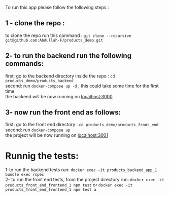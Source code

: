 To run this app please follow the following steps :

1 - clone the repo : 
---

to clone the repo run this command : `git clone --recursive git@github.com:Abdullah-F/products_demo.git`<br>

2- to run the backend run the following commands:
---
 first: go to the backend directory inside the repo : `cd products_demo/products_backend` <br>
 second: run `docker-compose up -d` , this could take some time for the first time <br>
 the backend will be now running on <a href='http://localhost:3000/'>localhost:3000</a><br>
 
3- now run the front end as follows:
---
 first: go to the front end directory : `cd products_demo/products_front_end`<br>
 second: run `docker-compose up`<br>
 the project will be now running on <a href='http://localhost:3001/'> localhost:3001 </a><br>
 
 Runnig the tests:
 ===
 
 1-to run the backend tests run: `docker exec -it products_backend_app_1 bundle exec rspec`<br>
 2- to run the front end tests, from the project directory run: `docker exec -it products_front_end_frontend_1 npm test` or `docker exec -it products_front_end_frontend_1 npm test a`

